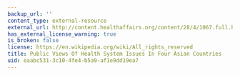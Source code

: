 ```yaml
---
backup_url: ''
content_type: external-resource
external_url: http://content.healthaffairs.org/content/28/4/1067.full.html
has_external_license_warning: true
is_broken: false
license: https://en.wikipedia.org/wiki/All_rights_reserved
title: Public Views Of Health System Issues In Four Asian Countries
uid: eaabc531-3c10-4fe4-b5a9-af1e9dd19ea7
---
```

